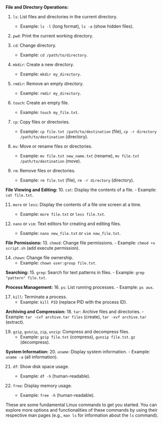 **File and Directory Operations:**
1. `ls`: List files and directories in the current directory.
   - Example: `ls -l` (long format), `ls -a` (show hidden files).

2. `pwd`: Print the current working directory.

3. `cd`: Change directory.
   - Example: `cd /path/to/directory`.

4. `mkdir`: Create a new directory.
   - Example: `mkdir my_directory`.

5. `rmdir`: Remove an empty directory.
   - Example: `rmdir my_directory`.

6. `touch`: Create an empty file.
   - Example: `touch my_file.txt`.

7. `cp`: Copy files or directories.
   - Example: `cp file.txt /path/to/destination` (file), `cp -r directory /path/to/destination` (directory).

8. `mv`: Move or rename files or directories.
   - Example: `mv file.txt new_name.txt` (rename), `mv file.txt /path/to/destination` (move).

9. `rm`: Remove files or directories.
   - Example: `rm file.txt` (file), `rm -r directory` (directory).

**File Viewing and Editing:**
10. `cat`: Display the contents of a file.
    - Example: `cat file.txt`.

11. `more` or `less`: Display the contents of a file one screen at a time.
    - Example: `more file.txt` or `less file.txt`.

12. `nano` or `vim`: Text editors for creating and editing files.
    - Example: `nano new_file.txt` or `vim new_file.txt`.

**File Permissions:**
13. `chmod`: Change file permissions.
    - Example: `chmod +x script.sh` (add execute permission).

14. `chown`: Change file ownership.
    - Example: `chown user:group file.txt`.

**Searching:**
15. `grep`: Search for text patterns in files.
    - Example: `grep "pattern" file.txt`.

**Process Management:**
16. `ps`: List running processes.
    - Example: `ps aux`.

17. `kill`: Terminate a process.
    - Example: `kill PID` (replace PID with the process ID).

**Archiving and Compression:**
18. `tar`: Archive files and directories.
    - Example: `tar -cvf archive.tar files` (create), `tar -xvf archive.tar` (extract).

19. `gzip`, `gunzip`, `zip`, `unzip`: Compress and decompress files.
    - Example: `gzip file.txt` (compress), `gunzip file.txt.gz` (decompress).

**System Information:**
20. `uname`: Display system information.
    - Example: `uname -a` (all information).

21. `df`: Show disk space usage.
    - Example: `df -h` (human-readable).

22. `free`: Display memory usage.
    - Example: `free -h` (human-readable).

These are some fundamental Linux commands to get you started. You can explore more options and functionalities of these commands by using their respective man pages (e.g., `man ls` for information about the `ls` command).